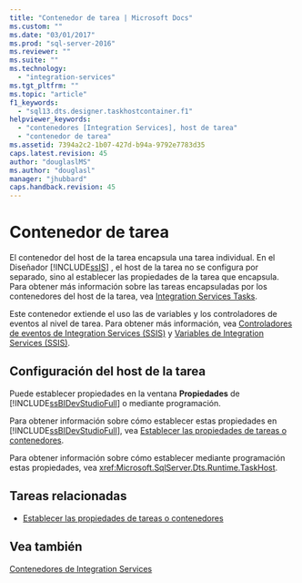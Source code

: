 ```yaml
---
title: "Contenedor de tarea | Microsoft Docs"
ms.custom: ""
ms.date: "03/01/2017"
ms.prod: "sql-server-2016"
ms.reviewer: ""
ms.suite: ""
ms.technology: 
  - "integration-services"
ms.tgt_pltfrm: ""
ms.topic: "article"
f1_keywords: 
  - "sql13.dts.designer.taskhostcontainer.f1"
helpviewer_keywords: 
  - "contenedores [Integration Services], host de tarea"
  - "contenedor de tarea"
ms.assetid: 7394a2c2-1b07-427d-b94a-9792e7783d35
caps.latest.revision: 45
author: "douglaslMS"
ms.author: "douglasl"
manager: "jhubbard"
caps.handback.revision: 45
---
```

# Contenedor de tarea
  El contenedor del host de la tarea encapsula una tarea individual. En el Diseñador [!INCLUDE[ssIS](../../includes/ssis-md.md)] , el host de la tarea no se configura por separado, sino al establecer las propiedades de la tarea que encapsula. Para obtener más información sobre las tareas encapsuladas por los contenedores del host de la tarea, vea [Integration Services Tasks](../../integration-services/control-flow/integration-services-tasks.md).  
  
 Este contenedor extiende el uso las de variables y los controladores de eventos al nivel de tarea. Para obtener más información, vea [Controladores de eventos de Integration Services &#40;SSIS&#41;](../../integration-services/integration-services-ssis-event-handlers.md) y [Variables de Integration Services &#40;SSIS&#41;](../../integration-services/integration-services-ssis-variables.md).  
  
## Configuración del host de la tarea  
 Puede establecer propiedades en la ventana **Propiedades** de [!INCLUDE[ssBIDevStudioFull](../../includes/ssbidevstudiofull-md.md)] o mediante programación.  
  
 Para obtener información sobre cómo establecer estas propiedades en [!INCLUDE[ssBIDevStudioFull](../../includes/ssbidevstudiofull-md.md)], vea [Establecer las propiedades de tareas o contenedores](../Topic/Set%20the%20Properties%20of%20a%20Task%20or%20Container.md).  
  
 Para obtener información sobre cómo establecer mediante programación estas propiedades, vea <xref:Microsoft.SqlServer.Dts.Runtime.TaskHost>.  
  
## Tareas relacionadas  
  
-   [Establecer las propiedades de tareas o contenedores](../Topic/Set%20the%20Properties%20of%20a%20Task%20or%20Container.md)  
  
## Vea también  
 [Contenedores de Integration Services](../../integration-services/control-flow/integration-services-containers.md)  
  
  